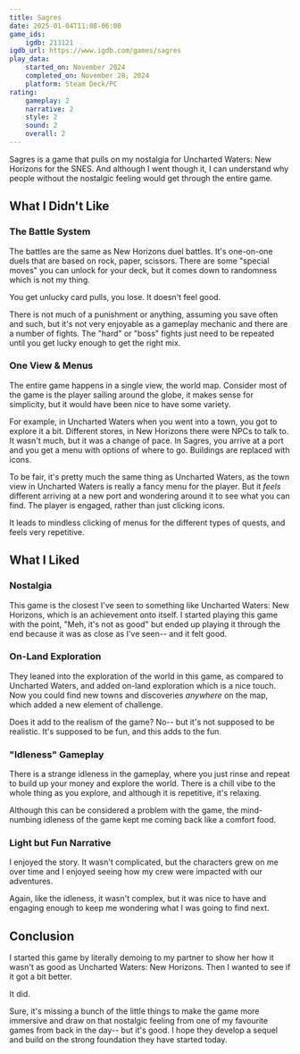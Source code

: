 ```yaml
---
title: Sagres
date: 2025-01-04T11:08-06:00
game_ids:
    igdb: 213121
igdb_url: https://www.igdb.com/games/sagres
play_data:
    started_on: November 2024
    completed_on: November 28, 2024
    platform: Steam Deck/PC
rating:
    gameplay: 2
    narrative: 2
    style: 2
    sound: 2
    overall: 2
---
```


Sagres is a game that pulls on my nostalgia for Uncharted Waters: New Horizons for the SNES. And although I went though it, I can understand why people without the nostalgic feeling would get through the entire game.

## What I Didn't Like

### The Battle System

The battles are the same as New Horizons duel battles. It's one-on-one duels that are based on rock, paper, scissors. There are some "special moves" you can unlock for your deck, but it comes down to randomness which is not my thing.

You get unlucky card pulls, you lose. It doesn't feel good.

There is not much of a punishment or anything, assuming you save often and such, but it's not very enjoyable as a gameplay mechanic and there are a number of fights. The "hard" or "boss" fights just need to be repeated until you get lucky enough to get the right mix.

### One View & Menus

The entire game happens in a single view, the world map. Consider most of the game is the player sailing around the globe, it makes sense for simplicity, but it would have been nice to have some variety. 

For example, in Uncharted Waters when you went into a town, you got to explore it a bit. Different stores, in New Horizons there were NPCs to talk to. It wasn't much, but it was a change of pace. In Sagres, you arrive at a port and you get a menu with options of where to go. Buildings are replaced with icons.

To be fair, it's pretty much the same thing as Uncharted Waters, as the town view in Uncharted Waters is really a fancy menu for the player. But it _feels_ different arriving at a new port and wondering around it to see what you can find. The player is engaged, rather than just clicking icons.

It leads to mindless clicking of menus for the different types of quests, and feels very repetitive. 

## What I Liked

### Nostalgia

This game is the closest I've seen to something like Uncharted Waters: New Horizons, which is an achievement onto itself. I started playing this game with the point, "Meh, it's not as good" but ended up playing it through the end because it was as close as I've seen-- and it felt good.

### On-Land Exploration

They leaned into the exploration of the world in this game, as compared to Uncharted Waters, and added on-land exploration which is a nice touch. Now you could find new towns and discoveries _anywhere_ on the map, which added a new element of challenge. 

Does it add to the realism of the game? No-- but it's not supposed to be realistic. It's supposed to be fun, and this adds to the fun.

### "Idleness" Gameplay

There is a strange idleness in the gameplay, where you just rinse and repeat to build up your money and explore the world. There is a chill vibe to the whole thing as you explore, and although it is repetitive, it's relaxing.

Although this can be considered a problem with the game, the mind-numbing idleness of the game kept me coming back like a comfort food.

### Light but Fun Narrative

I enjoyed the story. It wasn't complicated, but the characters grew on me over time and I enjoyed seeing how my crew were impacted with our adventures. 

Again, like the idleness, it wasn't complex, but it was nice to have and engaging enough to keep me wondering what I was going to find next.

## Conclusion

I started this game by literally demoing to my partner to show her how it wasn't as good as Uncharted Waters: New Horizons. Then I wanted to see if it got a bit better.

It did. 

Sure, it's missing a bunch of the little things to make the game more immersive and draw on that nostalgic feeling from one of my favourite games from back in the day-- but it's good. I hope they develop a sequel and build on the strong foundation they have started today.

